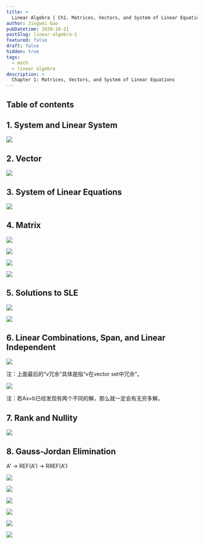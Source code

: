```yaml
---
title: >
  Linear Algebra | Ch1. Matrices, Vectors, and System of Linear Equations
author: Jingwei Gao
pubDatetime: 2020-10-21
postSlug: linear-algebra-1
featured: false
draft: false
hidden: true
tags:
  - math
  - linear algebra
description: >
  Chapter 1: Matrices, Vectors, and System of Linear Equations
---
```


## Table of contents

## 1. System and Linear System

![](/assets/LA-ch1-1.png)

## 2. Vector

![](/assets/LA-ch1-2.png)

## 3. System of Linear Equations

![](/assets/LA-ch1-3.png)

## 4. Matrix

![](/assets/LA-ch1-4.png)

![](/assets/LA-ch1-5.png)

![](/assets/LA-ch1-6.png)

![](/assets/LA-ch1-7.png)

## 5. Solutions to SLE

![](/assets/LA-ch1-8.png)

![](/assets/LA-ch1-9.png)

## 6. Linear Combinations, Span, and Linear Independent

![](/assets/LA-ch1-10.png)

注：上面最后的“v冗余”具体是指“v在vector set中冗余”。

![](/assets/LA-ch1-11.png)

注：若Ax=b已经发现有两个不同的解，那么就一定会有无穷多解。

## 7. Rank and Nullity

![](/assets/LA-ch1-12.png)

## 8. Gauss-Jordan Elimination

A' → REF(A') → RREF(A')

![](/assets/LA-ch1-13.png)

![](/assets/LA-ch1-14.png)

![](/assets/LA-ch1-15.png)

![](/assets/LA-ch1-16.png)

![](/assets/LA-ch1-17.png)

![](/assets/LA-ch1-18.png)
